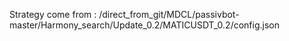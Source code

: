 Strategy come from : /direct_from_git/MDCL/passivbot-master/Harmony_search/Update_0.2/MATICUSDT_0.2/config.json
